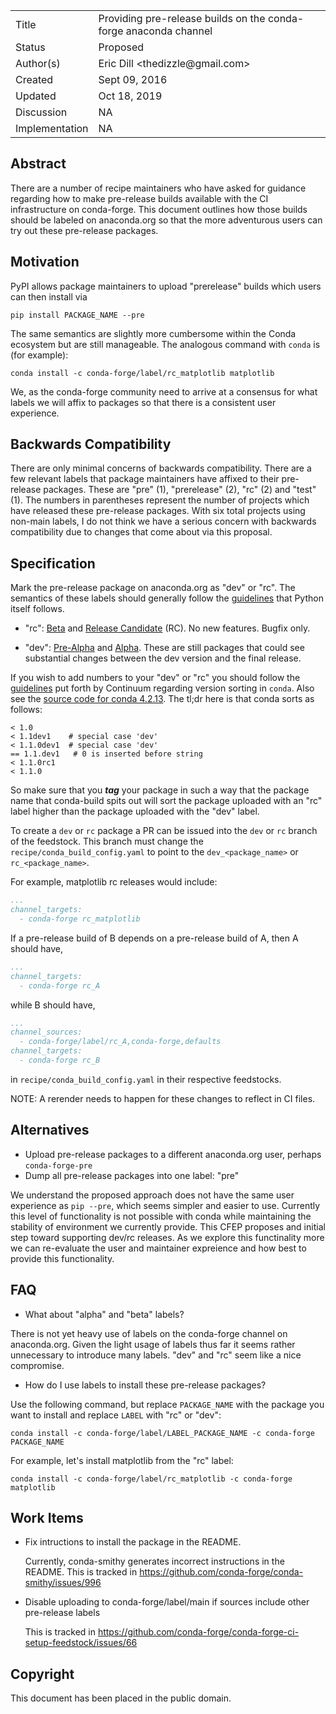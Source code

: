 
<table>
<tr><td> Title </td><td> Providing pre-release builds on the conda-forge anaconda channel </td>
<tr><td> Status </td><td> Proposed </td></tr>
<tr><td> Author(s) </td><td> Eric Dill &lt;thedizzle@gmail.com&gt;</td></tr>
<tr><td> Created </td><td> Sept 09, 2016</td></tr>
<tr><td> Updated </td><td> Oct 18, 2019</td></tr>
<tr><td> Discussion </td><td> NA </td></tr>
<tr><td> Implementation </td><td> NA </td></tr>
</table>

## Abstract

There are a number of recipe maintainers who have asked for guidance regarding
how to make pre-release builds available with the CI infrastructure on
conda-forge. This document outlines how those builds should be labeled on
anaconda.org so that the more adventurous users can try out these pre-release
packages.

## Motivation

PyPI allows package maintainers to upload "prerelease" builds which users can
then install via

```
pip install PACKAGE_NAME --pre
```

The same semantics are slightly more cumbersome within the Conda ecosystem but
are still manageable.  The analogous command with `conda` is (for example):

```
conda install -c conda-forge/label/rc_matplotlib matplotlib
```

We, as the conda-forge community need to arrive at a consensus for what labels
we will affix to packages so that there is a consistent user experience.

## Backwards Compatibility

There are only minimal concerns of backwards compatibility.  There are a few
relevant labels that package maintainers have affixed to their pre-release
packages. These are "pre" (1), "prerelease" (2), "rc" (2) and "test" (1).  The
numbers in parentheses represent the number of projects which have released
these pre-release packages.  With six total projects using non-main labels, I do
not think we have a serious concern with backwards compatibility due to changes
that come about via this proposal.

## Specification

Mark the pre-release package on anaconda.org as "dev" or "rc". The semantics of
these labels should generally follow the
[guidelines](https://docs.python.org/devguide/devcycle.html#stages) that Python
itself follows.

- "rc": [Beta](https://docs.python.org/devguide/devcycle.html#beta) and [Release
  Candidate](https://docs.python.org/devguide/devcycle.html#release-candidate-rc)
  (RC). No new features. Bugfix only.

- "dev": [Pre-Alpha](https://docs.python.org/devguide/devcycle.html#pre-alpha)
  and [Alpha](https://docs.python.org/devguide/devcycle.html#alpha). These are
  still packages that could see substantial changes
  between the dev version and the final release.

If you wish to add numbers to your "dev" or "rc" you should follow the
[guidelines](http://conda.pydata.org/docs/spec.html#build-version-spec) put
forth by Continuum regarding version sorting in `conda`. Also see the [source
code for conda
4.2.13](https://github.com/conda/conda/blob/4.2.13/conda/version.py#L93-L119).
The tl;dr here is that conda sorts as follows:

```
< 1.0
< 1.1dev1    # special case 'dev'
< 1.1.0dev1  # special case 'dev'
== 1.1.dev1   # 0 is inserted before string
< 1.1.0rc1
< 1.1.0
```

So make sure that you ***tag*** your package in such a way that the package name
that conda-build spits out will sort the package uploaded with an "rc" label
higher than the package uploaded with the "dev" label.

To create a `dev` or `rc` package a PR can be issued into the `dev` or `rc` branch of the
feedstock.
This branch must change the `recipe/conda_build_config.yaml` to point to the `dev_<package_name>` or `rc_<package_name>`.

For example, matplotlib rc releases would include:
```yaml
...
channel_targets:
  - conda-forge rc_matplotlib
```

If a pre-release build of B depends on a pre-release build of A, then A should have,
```yaml
...
channel_targets:
  - conda-forge rc_A
```
while B should have,
```yaml
...
channel_sources:
  - conda-forge/label/rc_A,conda-forge,defaults
channel_targets:
  - conda-forge rc_B
```
in `recipe/conda_build_config.yaml` in their respective feedstocks.

NOTE: A rerender needs to happen for these changes to reflect in CI files.

## Alternatives

* Upload pre-release packages to a different anaconda.org user, perhaps
  `conda-forge-pre`
* Dump all pre-release packages into one label: "pre"

We understand the proposed approach does not have the same user experience
as `pip --pre`, which seems simpler and easier to use.
Currently this level of functionality is not possible with conda while
maintaining the stability of environment we currently provide.
This CFEP proposes and initial step toward supporting dev/rc releases.
As we explore this functinality more we can re-evaluate the user and maintainer
expreience and how best to provide this functionality.

## FAQ

* What about "alpha" and "beta" labels?

There is not yet heavy use of labels on the conda-forge channel on anaconda.org.
Given the light usage of labels thus far it seems rather unnecessary to
introduce many labels.  "dev" and "rc" seem like a nice compromise.

* How do I use labels to install these pre-release packages?

Use the following command, but replace `PACKAGE_NAME` with the package you want
to install and replace `LABEL` with "rc" or "dev":

```
conda install -c conda-forge/label/LABEL_PACKAGE_NAME -c conda-forge PACKAGE_NAME
```

For example, let's install matplotlib from the "rc" label:

```
conda install -c conda-forge/label/rc_matplotlib -c conda-forge matplotlib
```

## Work Items

- Fix intructions to install the package in the README.

  Currently, conda-smithy generates incorrect instructions in the README.
  This is tracked in https://github.com/conda-forge/conda-smithy/issues/996

- Disable uploading to conda-forge/label/main if sources include other pre-release labels

  This is tracked in https://github.com/conda-forge/conda-forge-ci-setup-feedstock/issues/66

## Copyright

This document has been placed in the public domain.
